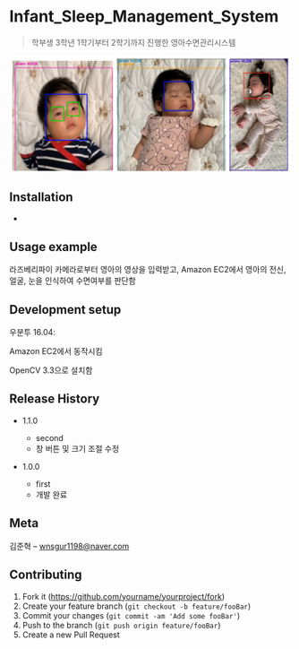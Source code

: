 # Infant_Sleep_Management_System
>학부생 3학년 1학기부터 2학기까지 진행한 영아수면관리시스템

![](readme-img/header2.png)

## Installation
-

## Usage example

라즈베리파이 카메라로부터 영아의 영상을 입력받고, Amazon EC2에서 영아의 전신, 얼굴, 눈을 인식하여 수면여부를 판단함

## Development setup

우분투 16.04:

Amazon EC2에서 동작시킴

OpenCV 3.3으로 설치함

## Release History

* 1.1.0
    * second
    * 창 버튼 및 크기 조절 수정

* 1.0.0
    * first
    * 개발 완료

## Meta

김준혁 – wnsgur1198@naver.com

## Contributing

1. Fork it (<https://github.com/yourname/yourproject/fork>)
2. Create your feature branch (`git checkout -b feature/fooBar`)
3. Commit your changes (`git commit -am 'Add some fooBar'`)
4. Push to the branch (`git push origin feature/fooBar`)
5. Create a new Pull Request

<!-- Markdown link & img dfn's -->
